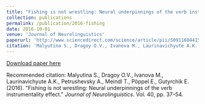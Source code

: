 ```yaml
---
title: "Fishing is not wrestling: Neural underpinnings of the verb instrumentality effect"
collection: publications
permalink: /publication/2016-fishing
date: 2016-10-01
venue: 'Journal of Neurolinguistics'
paperurl: 'http://www.sciencedirect.com/science/article/pii/S0911604415300117'
citation: 'Malyutina S., Dragoy O.V., Ivanova M., Laurinavichyute A.K., Petrushevsky A., Meindl T., Pöppel E., Gutyrchik E. (2016). &quot;Fishing is not wrestling: Neural underpinnings of the verb instrumentality effect.&quot; <i>Journal of Neurolinguistics</i>. Vol. 40, pp. 37–54.'
---
```


[Download paper here](http://www.sciencedirect.com/science/article/pii/S0911604415300117)

Recommended citation: Malyutina S., Dragoy O.V., Ivanova M., Laurinavichyute A.K.,
Petrushevsky A., Meindl T., Pöppel E., Gutyrchik E. (2016). "Fishing is not wrestling: Neural underpinnings of the verb instrumentality effect." <i>Journal of Neurolinguistics</i>. Vol. 40, pp. 37–54.
